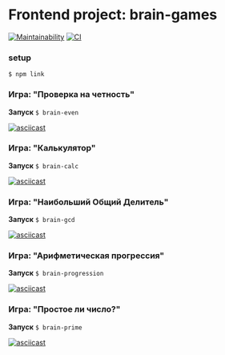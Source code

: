 # Frontend project: brain-games

[![Maintainability](https://api.codeclimate.com/v1/badges/509c04b93ae6d56effc3/maintainability)](https://codeclimate.com/github/klotsin/frontend-project-lvl1/maintainability)
[![CI](https://github.com/klotsin/frontend-project-lvl1/workflows/CI/badge.svg)](https://github.com/klotsin/frontend-project-lvl1/actions)

### setup

```$ npm link```

### Игра: "Проверка на четность"

**Запуск**
```$ brain-even```

[![asciicast](https://asciinema.org/a/EegBVBeHgWhRSZ8ObBzdg3WqZ.svg)](https://asciinema.org/a/EegBVBeHgWhRSZ8ObBzdg3WqZ)

### Игра: "Калькулятор"

**Запуск**
```$ brain-calc```

[![asciicast](https://asciinema.org/a/jyevpLIk4b417HXzYbjuNrx4R.svg)](https://asciinema.org/a/jyevpLIk4b417HXzYbjuNrx4R)

### Игра: "Наибольший Общий Делитель"

**Запуск**
```$ brain-gcd```

[![asciicast](https://asciinema.org/a/Wn7GCXXQZ9m1FYOWYLAuKz9Jo.svg)](https://asciinema.org/a/Wn7GCXXQZ9m1FYOWYLAuKz9Jo)

### Игра: "Арифметическая прогрессия"

**Запуск**
```$ brain-progression```

[![asciicast](https://asciinema.org/a/VpSruMRpmVjFyF9C2mbW7oiN8.svg)](https://asciinema.org/a/VpSruMRpmVjFyF9C2mbW7oiN8)

### Игра: "Простое ли число?"

**Запуск**
```$ brain-prime```

[![asciicast](https://asciinema.org/a/lBNolCX0jWFc2MLQOK5rmB3CJ.svg)](https://asciinema.org/a/lBNolCX0jWFc2MLQOK5rmB3CJ)

